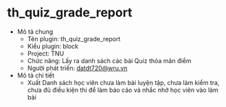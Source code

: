# th_quiz_grade_report
- Mô tả chung
    - Tên plugin: th_quiz_grade_report
    - Kiểu plugin: block
    - Project: TNU
    - Chức năng: Lấy ra danh sách các bài Quiz thỏa mãn điểm
    - Người phát triển: datdt720@wru.vn
- Mô tả chi tiết
    - Xuất Danh sách học viên chưa làm bài luyện tập, chưa làm kiểm tra, chưa đủ điều kiện thi để làm báo cáo và nhắc nhở học viên vào làm bài